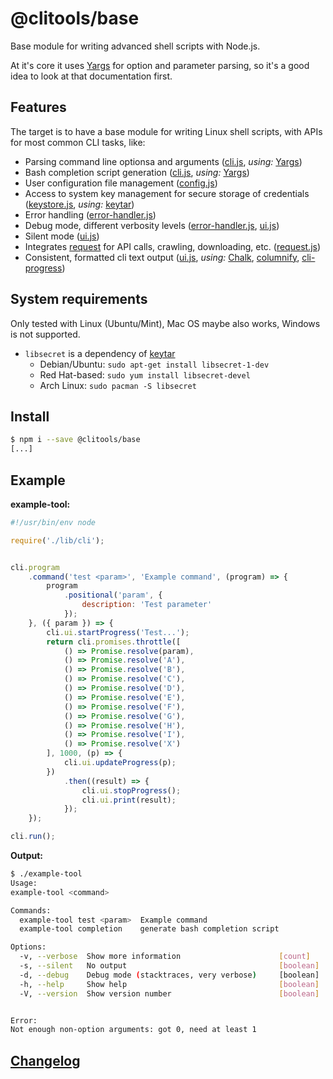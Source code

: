 # @clitools/base

Base module for writing advanced shell scripts with Node.js.

At it's core it uses [Yargs](https://github.com/yargs/yargs) for option and parameter parsing, so it's a good idea to look at that documentation first.

## Features

The target is to have a base module for writing Linux shell scripts, with APIs for most common CLI tasks, like:

* Parsing command line optionsa and arguments ([cli.js](lib/cli.js), _using:_ [Yargs](https://github.com/yargs/yargs))
* Bash completion script generation ([cli.js](lib/cli.js), _using:_ [Yargs](https://github.com/yargs/yargs))
* User configuration file management ([config.js](lib/config.js))
* Access to system key management for secure storage of credentials ([keystore.js](lib/error-handler.js), _using:_ [keytar](https://github.com/atom/node-keytar))
* Error handling ([error-handler.js](lib/error-handler.js))
* Debug mode, different verbosity levels ([error-handler.js](lib/error-handler.js), [ui.js](lib/ui.js))
* Silent mode ([ui.js](lib/ui.js))
* Integrates [request](https://github.com/request/request) for API calls, crawling, downloading, etc. ([request.js](lib/request.js))
* Consistent, formatted cli text output ([ui.js](lib/ui.js), _using:_ [Chalk](https://github.com/chalk/chalk), [columnify](https://github.com/timoxley/columnify), [cli-progress](https://github.com/AndiDittrich/Node.CLI-Progress))

## System requirements

Only tested with Linux (Ubuntu/Mint), Mac OS maybe also works, Windows is not supported.

* `libsecret` is a dependency of [keytar](https://github.com/atom/node-keytar)
  * Debian/Ubuntu: `sudo apt-get install libsecret-1-dev`
  * Red Hat-based: `sudo yum install libsecret-devel`
  * Arch Linux: `sudo pacman -S libsecret`

## Install

```bash
$ npm i --save @clitools/base
[...]
```

## Example

**example-tool:**

```javascript
#!/usr/bin/env node

require('./lib/cli');


cli.program
    .command('test <param>', 'Example command', (program) => {
        program
            .positional('param', {
                description: 'Test parameter'
            });
    }, ({ param }) => {
        cli.ui.startProgress('Test...');
        return cli.promises.throttle([
            () => Promise.resolve(param),
            () => Promise.resolve('A'),
            () => Promise.resolve('B'),
            () => Promise.resolve('C'),
            () => Promise.resolve('D'),
            () => Promise.resolve('E'),
            () => Promise.resolve('F'),
            () => Promise.resolve('G'),
            () => Promise.resolve('H'),
            () => Promise.resolve('I'),
            () => Promise.resolve('X')
        ], 1000, (p) => {
            cli.ui.updateProgress(p);
        })
            .then((result) => {
                cli.ui.stopProgress();
                cli.ui.print(result);
            });
    });

cli.run();
```

**Output:**

```bash
$ ./example-tool
Usage:
example-tool <command>

Commands:
  example-tool test <param>  Example command
  example-tool completion    generate bash completion script

Options:
  -v, --verbose  Show more information                      [count]
  -s, --silent   No output                                  [boolean]
  -d, --debug    Debug mode (stacktraces, very verbose)     [boolean]
  -h, --help     Show help                                  [boolean]
  -V, --version  Show version number                        [boolean]


Error:
Not enough non-option arguments: got 0, need at least 1
```

## [Changelog](CHANGELOG.md)